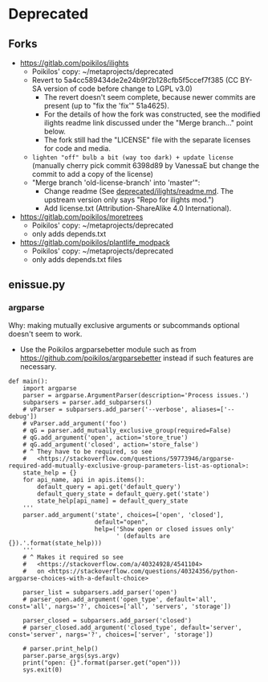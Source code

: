 # Deprecated


## Forks
- https://gitlab.com/poikilos/ilights
  - Poikilos' copy: ~/metaprojects/deprecated
  - Revert to 5a4cc589434de2e24b9f2b128cfb5f5ccef7f385 (CC BY-SA version of code before change to LGPL v3.0)
    - The revert doesn't seem complete, because newer commits are present (up to "fix the 'fix'" 51a4625).
    - For the details of how the fork was constructed, see the modified ilights readme link discussed under the "Merge branch..." point below.
    - The fork still had the "LICENSE" file with the separate licenses for code and media.
  - `lighten "off" bulb a bit (way too dark) + update license` (manually cherry pick commit 6398d89 by VanessaE but change the commit to add a copy of the license)
  - "Merge branch 'old-license-branch' into 'master'":
    - Change readme (See [deprecated/ilights/readme.md](deprecated/ilights/readme.md). The upstream version only says "Repo for ilights mod.")
    - Add license.txt (Attribution-ShareAlike 4.0 International).
- https://gitlab.com/poikilos/moretrees
  - Poikilos' copy: ~/metaprojects/deprecated
  - only adds depends.txt
- https://gitlab.com/poikilos/plantlife_modpack
  - Poikilos' copy: ~/metaprojects/deprecated
  - only adds depends.txt files


## enissue.py
### argparse
Why: making mutually exclusive arguments or subcommands optional
doesn't seem to work.
- Use the Poikilos argparsebetter module such as from
  <https://github.com/poikilos/argparsebetter> instead if such features
  are necessary.
```
def main():
    import argparse
    parser = argparse.ArgumentParser(description='Process issues.')
    subparsers = parser.add_subparsers()
    # vParser = subparsers.add_parser('--verbose', aliases=['--debug'])
    # vParser.add_argument('foo')
    # qG = parser.add_mutually_exclusive_group(required=False)
    # qG.add_argument('open', action='store_true')
    # qG.add_argument('closed', action='store_false')
    # ^ They have to be required, so see
    #   <https://stackoverflow.com/questions/59773946/argparse-required-add-mutually-exclusive-group-parameters-list-as-optional>:
    state_help = {}
    for api_name, api in apis.items():
        default_query = api.get('default_query')
        default_query_state = default_query.get('state')
        state_help[api_name] = default_query_state
    '''
    parser.add_argument('state', choices=['open', 'closed'],
                        default="open",
                        help=('Show open or closed issues only'
                              ' (defaults are {}).'.format(state_help)))
    '''
    # ^ Makes it required so see
    #   <https://stackoverflow.com/a/40324928/4541104>
    #   on <https://stackoverflow.com/questions/40324356/python-argparse-choices-with-a-default-choice>

    parser_list = subparsers.add_parser('open')
    # parser_open.add_argument('open_type', default='all', const='all', nargs='?', choices=['all', 'servers', 'storage'])

    parser_closed = subparsers.add_parser('closed')
    # parser_closed.add_argument('closed_type', default='server', const='server', nargs='?', choices=['server', 'storage'])

    # parser.print_help()
    parser.parse_args(sys.argv)
    print("open: {}".format(parser.get("open")))
    sys.exit(0)
```
